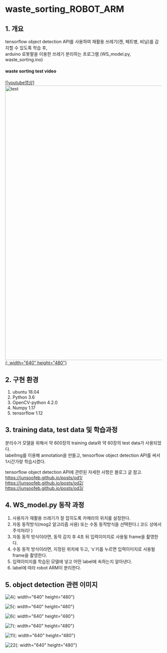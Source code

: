 # waste_sorting_ROBOT_ARM
 

## 1. 개요

tensorflow object detection API를 사용하여 재활용 쓰레기(캔, 페트병, 비닐)를 감지할 수 있도록 학습 후,  
arduino 로봇팔을 이용한 쓰레기 분리하는 프로그램 (WS_model.py, waste_sorting.ino)  

#### waste sorting test video

[![youtube영상]<img width="884" alt="test" src="https://user-images.githubusercontent.com/46870741/72788373-25214900-3c75-11ea-8ba0-1607e2e961ef.png">{: width="640" height="480"}](https://youtu.be/HzhoB2_SR_w)


## 2. 구현 환경

1) ubuntu 18.04
2) Python 3.6
3) OpenCV-python 4.2.0
4) Numpy 1.17
5) tensorflow 1.12

## 3. training data, test data 및 학습과정

분리수거 모델을 위해서 약 600장의 training data와 약 60장의 test data가 사용되었다.  
labelImg를 이용해 annotation을 만들고, tensorflow object detection API를 써서 1시간가량 학습시켰다.

tensorflow object detection API에 관련된 자세한 사항은 블로그 글 참고.  
<https://junsoofeb.github.io/posts/od1/>   
<https://junsoofeb.github.io/posts/od2/>  
<https://junsoofeb.github.io/posts/od3/>  

## 4. WS_model.py  동작 과정

1) 사용자가 재활용 쓰레기가 잘 잡히도록 카메라의 위치를 설정한다.    
2) 자동 동작방식(mog2 알고리즘 사용) 또는  수동 동작방식을 선택한다.( 코드 상에서 주석처리! )   
3) 자동 동작 방식이라면, 동작 감지 후 4초 뒤 입력이미지로 사용될 frame을 촬영한다.  
4) 수동 동작 방식이라면, 지정된 위치에 두고, 's'키를 누르면 입력이미지로 사용될 frame을 촬영한다.  
5) 입력이미지를 학습된 모델에 넣고 어떤 label에 속하는지 알아낸다.  
6) label에 따라 robot ARM이 분리한다.

## 5. object detection 관련 이미지

![4](https://user-images.githubusercontent.com/46870741/72787225-db376380-3c72-11ea-8785-4035511e9be4.png){: width="640" height="480"}

![5](https://user-images.githubusercontent.com/46870741/72787227-db376380-3c72-11ea-80f0-038f8409fae4.png){: width="640" height="480"}

![6](https://user-images.githubusercontent.com/46870741/72787229-dbcffa00-3c72-11ea-8cf8-97e77ba82493.png){: width="640" height="480"}

![7](https://user-images.githubusercontent.com/46870741/72787230-dbcffa00-3c72-11ea-80b5-4ba43e6afd51.png){: width="640" height="480"}

![11](https://user-images.githubusercontent.com/46870741/72787231-dbcffa00-3c72-11ea-8ada-29cbec23016a.png){: width="640" height="480"}

![22](https://user-images.githubusercontent.com/46870741/72787232-dbcffa00-3c72-11ea-9c0b-36669721ec2b.png){: width="640" height="480"}
